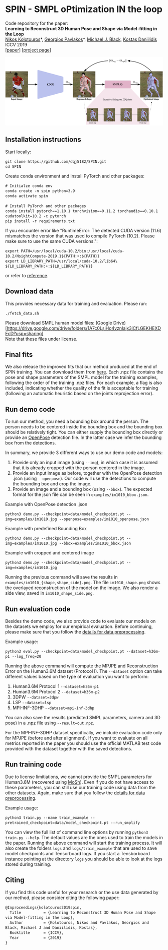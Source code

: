 # SPIN - SMPL oPtimization IN the loop
Code repository for the paper:  
**Learning to Reconstruct 3D Human Pose and Shape via Model-fitting in the Loop**  
[Nikos Kolotouros](https://www.nikoskolot.com/)\*, [Georgios Pavlakos](https://geopavlakos.github.io/)\*, [Michael J. Black](https://ps.is.mpg.de/~black), [Kostas Daniilidis](http://www.cis.upenn.edu/~kostas/)  
ICCV 2019  
[[paper](https://arxiv.org/pdf/1909.12828.pdf)] [[project page](https://www.nikoskolot.com/projects/spin/)]

![teaser](teaser.png)


## Installation instructions
Start locally:
```
git clone https://github.com/dqj5182/SPIN.git
cd SPIN
```

Create conda environment and install PyTorch and other packages:
```
# Initialze conda env
conda create -n spin python=3.9
conda activate spin

# Install PyTorch and other packages
conda install pytorch==1.10.1 torchvision==0.11.2 torchaudio==0.10.1 cudatoolkit=10.2 -c pytorch
pip install -r requirements.txt
```

If you encounter error like "RuntimeError: The detected CUDA version (11.6) mismatches the version that was used to compile PyTorch (10.2). Please make sure to use the same CUDA versions.":
```
export PATH=/usr/local/cuda-10.2/bin:/usr/local/cuda-10.2/NsightCompute-2019.1${PATH:+:${PATH}}
export LD_LIBRARY_PATH=/usr/local/cuda-10.2/lib64\ ${LD_LIBRARY_PATH:+:${LD_LIBRARY_PATH}}
```
or refer to [reference](https://stackoverflow.com/questions/53422407/different-cuda-versions-shown-by-nvcc-and-nvidia-smi).

## Download data
This provides necessary data for training and evaluation. Please run:
```
./fetch_data.sh
```

Please download SMPL human model files: (Google Drive)[https://drive.google.com/drive/folders/1A7c0LsiHo4vznIajx3lCfLGEKHEXDEcD?usp=sharing] </br>
Note that these files under license.


## Final fits
We also release the improved fits that our method produced at the end of SPIN training. You can download them from [here](http://visiondata.cis.upenn.edu/spin/spin_fits.tar.gz). Each .npz file contains the pose and shape parameters of the SMPL model for the training examples, following the order of the training .npz files. For each example, a flag is also included, indicating whether the quality of the fit is acceptable for training (following an automatic heuristic based on the joints reprojection error).

## Run demo code
To run our method, you need a bounding box around the person. The person needs to be centered inside the bounding box and the bounding box should be relatively tight. You can either supply the bounding box directly or provide an [OpenPose](https://github.com/CMU-Perceptual-Computing-Lab/openpose) detection file. In the latter case we infer the bounding box from the detections.

In summary, we provide 3 different ways to use our demo code and models:
1. Provide only an input image (using ```--img```), in which case it is assumed that it is already cropped with the person centered in the image.
2. Provide an input image as before, together with the OpenPose detection .json (using ```--openpose```). Our code will use the detections to compute the bounding box and crop the image.
3. Provide an image and a bounding box (using ```--bbox```). The expected format for the json file can be seen in ```examples/im1010_bbox.json```.

Example with OpenPose detection .json
```
python3 demo.py --checkpoint=data/model_checkpoint.pt --img=examples/im1010.jpg --openpose=examples/im1010_openpose.json
```
Example with predefined Bounding Box
```
python3 demo.py --checkpoint=data/model_checkpoint.pt --img=examples/im1010.jpg --bbox=examples/im1010_bbox.json
```
Example with cropped and centered image
```
python3 demo.py --checkpoint=data/model_checkpoint.pt --img=examples/im1010.jpg
```

Running the previous command will save the results in ```examples/im1010_{shape,shape_side}.png```. The file  ```im1010_shape.png``` shows the overlayed reconstruction of the model on the image.  We also render a side view, saved in ```im1010_shape_side.png```.

## Run evaluation code
Besides the demo code, we also provide code to evaluate our models on the datasets we employ for our empirical evaluation. Before continuing, please make sure that you follow the [details for data preprocessing](datasets/preprocess/README.md).

Example usage:
```
python3 eval.py --checkpoint=data/model_checkpoint.pt --dataset=h36m-p1 --log_freq=20
```
Running the above command will compute the MPJPE and Reconstruction Error on the Human3.6M dataset (Protocol I). The ```--dataset``` option can take different values based on the type of evaluation you want to perform:
1. Human3.6M Protocol 1 ```--dataset=h36m-p1```
2. Human3.6M Protocol 2 ```--dataset=h36m-p2```
3. 3DPW ```--dataset=3dpw```
4. LSP ```--dataset=lsp```
5. MPI-INF-3DHP ```--dataset=mpi-inf-3dhp```

You can also save the results (predicted SMPL parameters, camera and 3D pose) in a .npz file using ```--result=out.npz```.

For the MPI-INF-3DHP dataset specifically, we include evaluation code only for MPJPE (before and after alignment). If
you want to evaluate on all metrics reported in the paper you should use the official MATLAB test code provided with the
dataset together with the saved detections.

## Run training code
Due to license limitiations, we cannot provide the SMPL parameters for Human3.6M (recovered using [MoSh](http://mosh.is.tue.mpg.de)). Even if you do not have access to these parameters, you can still use our training code using data from the other datasets. Again, make sure that you follow the [details for data preprocessing](datasets/preprocess/README.md).

Example usage:
```
python3 train.py --name train_example --pretrained_checkpoint=data/model_checkpoint.pt --run_smplify
```
You can view the full list of command line options by running `python3 train.py --help`. The default values are the ones used to train the models in the paper.
Running the above command will start the training process. It will also create the folders `logs` and `logs/train_example` that are used to save model checkpoints and Tensorboard logs.
If you start a Tensborboard instance pointing at the directory `logs` you should be able to look at the logs stored during training.

## Citing
If you find this code useful for your research or the use data generated by our method, please consider citing the following paper:

	@Inproceedings{kolotouros2019spin,
	  Title          = {Learning to Reconstruct 3D Human Pose and Shape via Model-fitting in the Loop},
	  Author         = {Kolotouros, Nikos and Pavlakos, Georgios and Black, Michael J and Daniilidis, Kostas},
	  Booktitle      = {ICCV},
	  Year           = {2019}
	}
